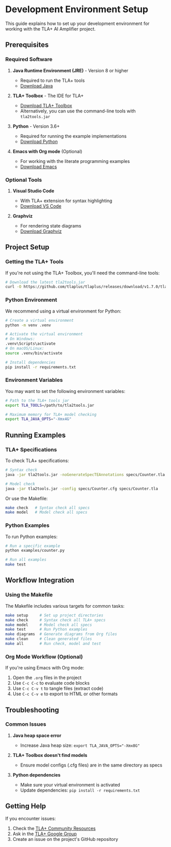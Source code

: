 # Development Environment Setup

This guide explains how to set up your development environment for working with the TLA+ AI Amplifier project.

## Prerequisites

### Required Software

1. **Java Runtime Environment (JRE)** - Version 8 or higher
   - Required to run the TLA+ tools
   - [Download Java](https://adoptopenjdk.net/)

2. **TLA+ Toolbox** - The IDE for TLA+
   - [Download TLA+ Toolbox](https://github.com/tlaplus/tlaplus/releases)
   - Alternatively, you can use the command-line tools with `tla2tools.jar`

3. **Python** - Version 3.6+
   - Required for running the example implementations
   - [Download Python](https://www.python.org/downloads/)

4. **Emacs with Org mode** (Optional)
   - For working with the literate programming examples
   - [Download Emacs](https://www.gnu.org/software/emacs/download.html)

### Optional Tools

1. **Visual Studio Code**
   - With TLA+ extension for syntax highlighting
   - [Download VS Code](https://code.visualstudio.com/)

2. **Graphviz**
   - For rendering state diagrams
   - [Download Graphviz](https://graphviz.org/download/)

## Project Setup

### Getting the TLA+ Tools

If you're not using the TLA+ Toolbox, you'll need the command-line tools:

```bash
# Download the latest tla2tools.jar
curl -O https://github.com/tlaplus/tlaplus/releases/download/v1.7.0/tla2tools.jar
```

### Python Environment

We recommend using a virtual environment for Python:

```bash
# Create a virtual environment
python -m venv .venv

# Activate the virtual environment
# On Windows:
.venv\Scripts\activate
# On macOS/Linux:
source .venv/bin/activate

# Install dependencies
pip install -r requirements.txt
```

### Environment Variables

You may want to set the following environment variables:

```bash
# Path to the TLA+ tools jar
export TLA_TOOLS=/path/to/tla2tools.jar

# Maximum memory for TLA+ model checking
export TLA_JAVA_OPTS="-Xmx4G"
```

## Running Examples

### TLA+ Specifications

To check TLA+ specifications:

```bash
# Syntax check
java -jar tla2tools.jar -noGenerateSpecTEAnnotations specs/Counter.tla

# Model check
java -jar tla2tools.jar -config specs/Counter.cfg specs/Counter.tla
```

Or use the Makefile:

```bash
make check   # Syntax check all specs
make model   # Model check all specs
```

### Python Examples

To run Python examples:

```bash
# Run a specific example
python examples/counter.py

# Run all examples
make test
```

## Workflow Integration

### Using the Makefile

The Makefile includes various targets for common tasks:

```bash
make setup     # Set up project directories
make check     # Syntax check all TLA+ specs
make model     # Model check all specs
make test      # Run Python examples
make diagrams  # Generate diagrams from Org files
make clean     # Clean generated files
make all       # Run check, model and test
```

### Org Mode Workflow (Optional)

If you're using Emacs with Org mode:

1. Open the `.org` files in the project
2. Use `C-c C-c` to evaluate code blocks
3. Use `C-c C-v t` to tangle files (extract code)
4. Use `C-c C-v e` to export to HTML or other formats

## Troubleshooting

### Common Issues

1. **Java heap space error**
   - Increase Java heap size: `export TLA_JAVA_OPTS="-Xmx8G"`

2. **TLA+ Toolbox doesn't find models**
   - Ensure model configs (.cfg files) are in the same directory as specs

3. **Python dependencies**
   - Make sure your virtual environment is activated
   - Update dependencies: `pip install -r requirements.txt`

## Getting Help

If you encounter issues:

1. Check the [TLA+ Community Resources](https://lamport.azurewebsites.net/tla/community.html)
2. Ask in the [TLA+ Google Group](https://groups.google.com/g/tlaplus)
3. Create an issue on the project's GitHub repository
